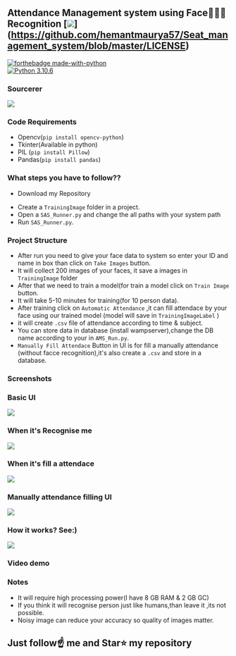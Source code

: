 ##  Attendance Management system using Face👦🏻👧 Recognition [![](https://img.shields.io/github/license/sourcerer-io/hall-of-fame.svg)]  (https://github.com/hemantmaurya57/Seat_management_system/blob/master/LICENSE)

[![forthebadge made-with-python](http://ForTheBadge.com/images/badges/made-with-python.svg)](https://www.python.org/)                 
[![Python 3.10.6](https://img.shields.io/badge/python-3.10.6-blue.svg)](https://www.python.org/ftp/python/3.10.6/)
### Sourcerer
<a href="https://github.com/hemantmaurya57"><img src="  https://github.com/settings/profile"/></a>

### Code Requirements
* Opencv(`pip install opencv-python`)
* Tkinter(Available in python)
* PIL (`pip install Pillow`)
* Pandas(`pip install pandas`)

### What steps you have to follow??
* Download my Repository 
- Create a `TrainingImage` folder in a project.
- Open a `SAS_Runner.py` and change the all paths with your system path
- Run `SAS_Runner.py`.

### Project Structure

- After run you need to give your face data to system so enter your ID and name in box than click on `Take Images` button.
- It will collect 200 images of your faces, it save a images in `TrainingImage` folder
- After that we need to train a model(for train a model click on `Train Image` button.
- It will take 5-10 minutes for training(for 10 person data).
- After training click on `Automatic Attendance` ,it can fill attendace by your face using our trained model (model will save in `TrainingImageLabel` )
- it will create `.csv` file of attendance according to time & subject.
- You can store data in database (install wampserver),change the DB name according to your in `AMS_Run.py`.
- `Manually Fill Attendace` Button in UI is for fill a manually attendance (without facce recognition),it's also create a `.csv` and store in a database.

### Screenshots

### Basic UI
<img src="#">

### When it's Recognise me
<img src="#">

### When it's fill a attendace
<img src="#">

### Manually attendance filling UI
<img src="#">


### How it works? See:)

<img src="#">

### Video demo




### Notes
- It will require high processing power(I have 8 GB RAM & 2 GB GC)
- If you think it will recognise person just like humans,than leave it ,its not possible.
- Noisy image can reduce your accuracy so quality of images matter.

## Just follow☝️ me and Star⭐ my repository
